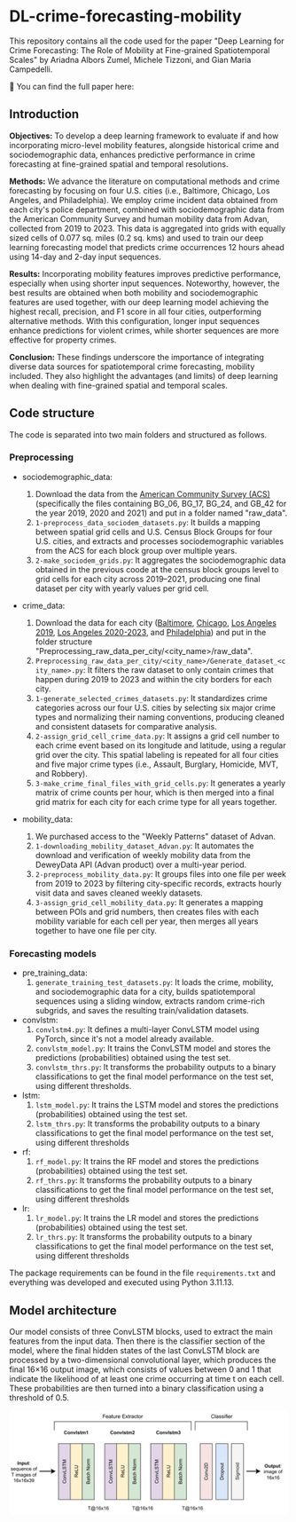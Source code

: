 # DL-crime-forecasting-mobility

This repository contains all the code used for the paper "Deep Learning for Crime Forecasting: The Role of Mobility at Fine-grained Spatiotemporal Scales" by Ariadna Albors Zumel, Michele Tizzoni, and Gian Maria Campedelli.

📄 You can find the full paper here:

## Introduction

**Objectives:** To develop a deep learning framework to evaluate if and how incorporating micro-level mobility features, alongside historical crime and sociodemographic data, enhances predictive performance in crime forecasting at fine-grained spatial and temporal resolutions.

**Methods:** We advance the literature on computational methods and crime forecasting by focusing on four U.S. cities (i.e., Baltimore, Chicago, Los Angeles, and Philadelphia). We employ crime incident data obtained from each city's police department, combined with sociodemographic data from the American Community Survey and human mobility data from Advan, collected from 2019 to 2023. This data is aggregated into grids with equally sized cells of 0.077 sq. miles (0.2 sq. kms) and used to train our deep learning forecasting model that predicts crime occurrences 12 hours ahead using 14-day and 2-day input sequences.

**Results:** Incorporating mobility features improves predictive performance, especially when using shorter input sequences. Noteworthy, however, the best results are obtained when both mobility and sociodemographic features are used together, with our deep learning model achieving the highest recall, precision, and F1 score in all four cities, outperforming alternative methods. With this configuration, longer input sequences enhance predictions for violent crimes, while shorter sequences are more effective for property crimes.

**Conclusion:** These findings underscore the importance of integrating diverse data sources for spatiotemporal crime forecasting, mobility included. They also highlight the advantages (and limits) of deep learning when dealing with fine-grained spatial and temporal scales.


## Code structure

The code is separated into two main folders and structured as follows.

### Preprocessing
- sociodemographic_data:
  1. Download the data from the [American Community Survey (ACS)](https://www2.census.gov/geo/tiger/TIGER_DP/) (specifically the files containing BG_06, BG_17, BG_24, and GB_42 for the year 2019, 2020 and 2021) and put in a folder named "raw_data".
  2. `1-preprocess_data_sociodem_datasets.py`: It builds a mapping between spatial grid cells and U.S. Census Block Groups for four U.S. cities, and extracts and processes sociodemographic variables from the ACS for each block group over multiple years.
  3. `2-make_sociodem_grids.py`: It aggregates the sociodemographic data obtained in the previous coode at the census block groups level to grid cells for each city across 2019–2021, producing one final dataset per city with yearly values per grid cell.
 
- crime_data:
  1. Download the data for each city ([Baltimore](https://data.baltimorecity.gov/datasets/baltimore::part-1-crime-data-legacy-srs/about), [Chicago](https://data.cityofchicago.org/Public-Safety/Crimes-2001-to-Present/ijzp-q8t2/about_data), [Los Angeles 2019](https://data.lacity.org/Public-Safety/Crime-Data-from-2010-to-2019/63jg-8b9z/about_data), [Los Angeles 2020-2023](https://data.lacity.org/Public-Safety/Crime-Data-from-2020-to-Present/2nrs-mtv8/about_data), and [Philadelphia](https://opendataphilly.org/datasets/crime-incidents/)) and put in the folder structure "Preprocessing_raw_data_per_city/<city_name>/raw_data".
  2. `Preprocessing_raw_data_per_city/<city_name>/Generate_dataset_<city_name>.py`: It filters the raw dataset to only contain crimes that happen during 2019 to 2023 and within the city borders for each city.
  3. `1-generate_selected_crimes_datasets.py`: It standardizes crime categories across our four U.S. cities by selecting six major crime types and normalizing their naming conventions, producing cleaned and consistent datasets for comparative analysis.
  4. `2-assign_grid_cell_crime_data.py`: It assigns a grid cell number to each crime event based on its longitude and latitude, using a regular grid over the city. This spatial labeling is repeated for all four cities and five major crime types (i.e., Assault, Burglary, Homicide, MVT, and Robbery).
  5. `3-make_crime_final_files_with_grid_cells.py`: It generates a yearly matrix of crime counts per hour, which is then merged into a final grid matrix for each city for each crime type for all years together.
 
- mobility_data: 
  1. We purchased access to the "Weekly Patterns" dataset of Advan.
  2. `1-downloading_mobility_dataset_Advan.py`: It automates the download and verification of weekly mobility data from the DeweyData API (Advan product) over a multi-year period.
  3. `2-preprocess_mobility_data.py`: It groups files into one file per week from 2019 to 2023 by filtering city-specific records, extracts hourly visit data and saves cleaned weekly datasets.
  4. `3-assign_grid_cell_mobility_data.py`: It generates a mapping between POIs and grid numbers, then creates files with each mobility variable for each cell per year, then merges all years together to have one file per city.

### Forecasting models
- pre_training_data:
  1. `generate_training_test_datasets.py`: It loads the crime, mobility, and sociodemographic data for a city, builds spatiotemporal sequences using a sliding window, extracts random crime-rich subgrids, and saves the resulting train/validation datasets.
- convlstm:
  1. `convlstm4.py`: It defines a multi-layer ConvLSTM model using PyTorch, since it's not a model already available.
  2. `convlstm_model.py`: It trains the ConvLSTM model and stores the predictions (probabilities) obtained using the test set.
  3. `convlstm_thrs.py`: It transforms the probability outputs to a binary classifications to get the final model performance on the test set, using different thresholds.
- lstm:
  1. `lstm_model.py`: It trains the LSTM model and stores the predictions (probabilities) obtained using the test set.
  2. `lstm_thrs.py`: It transforms the probability outputs to a binary classifications to get the final model performance on the test set, using different thresholds
- rf:
  1. `rf_model.py`: It trains the RF model and stores the predictions (probabilities) obtained using the test set.
  2. `rf_thrs.py`: It transforms the probability outputs to a binary classifications to get the final model performance on the test set, using different thresholds
- lr:
  1. `lr_model.py`: It trains the LR model and stores the predictions (probabilities) obtained using the test set.
  2. `lr_thrs.py`: It transforms the probability outputs to a binary classifications to get the final model performance on the test set, using different thresholds
     
The package requirements can be found in the file `requirements.txt` and everything was developed and executed using Python 3.11.13.

## Model architecture
Our model consists of three ConvLSTM blocks, used to extract the main features from the input data. Then there is the classifier section of the model, where the final hidden states of the last ConvLSTM block are processed by a two-dimensional convolutional layer, which produces the final 16×16 output image, which consists of values between 0 and 1 that indicate the likelihood of at least one crime occurring at time t on each cell. These probabilities are then turned into a binary classification using a threshold of 0.5. 

![Model architecture](model_architecture.png)
